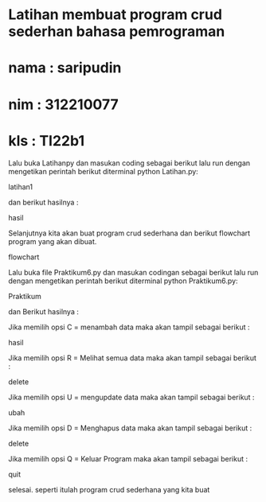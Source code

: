 # Latihan membuat program crud sederhan bahasa pemrograman 

# nama : saripudin

# nim  : 312210077

# kls  : TI22b1
Lalu buka Latihanpy dan masukan coding sebagai berikut lalu run dengan mengetikan perintah berikut diterminal python Latihan.py:

latihan1

dan berikut hasilnya :

hasil

Selanjutnya kita akan buat program crud sederhana dan berikut flowchart program yang akan dibuat.

flowchart

Lalu buka file Praktikum6.py dan masukan codingan sebagai berikut lalu run dengan mengetikan perintah berikut diterminal python Praktikum6.py:

Praktikum

dan Berikut hasilnya :

Jika memilih opsi C = menambah data maka akan tampil sebagai berikut :

hasil

Jika memilih opsi R = Melihat semua data maka akan tampil sebagai berikut :

delete

Jika memilih opsi U = mengupdate data maka akan tampil sebagai berikut :

ubah

Jika memilih opsi D = Menghapus data maka akan tampil sebagai berikut :

delete

Jika memilih opsi Q = Keluar Program maka akan tampil sebagai berikut :

quit

selesai. seperti itulah program crud sederhana yang kita buat
